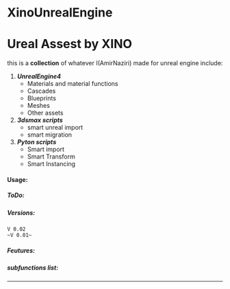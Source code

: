 # XinoUnrealEngine
# Ureal Assest by XINO 
this is a **collection** of whatever I(AmirNaziri) made for unreal engine include:

1. ___UnrealEngine4___
	* Materials and material functions
	* Cascades 
	* Blueprints
	* Meshes 
	* Other assets 
1. ___3dsmax scripts___
	* smart unreal import
	* smart migration
1. ___Pyton scripts___ 
	* Smart import 
	* Smart Transform
	* Smart Instancing

#### Usage:
##### _ToDo:_
##### _Versions:_
```Code
V 0.02
~V 0.01~
```
##### _Feutures:_
##### _subfunctions list:_
____



